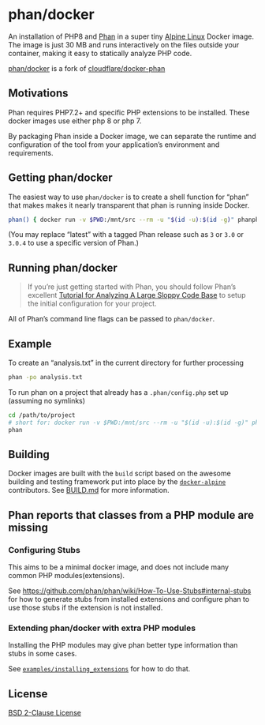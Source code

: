 # phan/docker

An installation of PHP8 and [Phan][phan] in a super tiny [Alpine Linux][alpine]
Docker image. The image is just 30 MB and runs interactively on the files
outside your container, making it easy to statically analyze PHP code.

[phan/docker](https://github.com/phan/docker) is a fork of [cloudflare/docker-phan](cloudflare-docker-phan)

## Motivations

Phan requires PHP7.2+ and specific PHP extensions to be installed.
These docker images use either php 8 or php 7.

By packaging Phan inside a Docker image, we can separate the runtime and
configuration of the tool from your application’s environment and requirements.

## Getting phan/docker

The easiest way to use `phan/docker` is to create a shell function for “phan”
that makes makes it nearly transparent that phan is running inside Docker.

```sh
phan() { docker run -v $PWD:/mnt/src --rm -u "$(id -u):$(id -g)" phanphp/phan:latest $@; return $?; }
```

(You may replace “latest” with a tagged Phan release such as `3` or `3.0` or `3.0.4` to use a specific version of Phan.)

## Running phan/docker
> If you’re just getting started with Phan, you should follow Phan’s excellent
[Tutorial for Analyzing A Large Sloppy Code Base][phan-tutorial] to setup the
initial configuration for your project.

All of Phan’s command line flags can be passed to `phan/docker`.

## Example

To create an “analysis.txt” in the current directory for further processing

``` sh
phan -po analysis.txt
```

To run phan on a project that already has a `.phan/config.php` set up (assuming no symlinks)

```sh
cd /path/to/project
# short for: docker run -v $PWD:/mnt/src --rm -u "$(id -u):$(id -g)" phanphp/phan:latest
phan
```

## Building

Docker images are built with the `build` script based on the awesome building
and testing framework put into place by the [`docker-alpine`][docker-alpine]
contributors. See [BUILD.md][build-docs] for more information.

## Phan reports that classes from a PHP module are missing

### Configuring Stubs

This aims to be a minimal docker image, and does not include many common PHP modules(extensions).

See https://github.com/phan/phan/wiki/How-To-Use-Stubs#internal-stubs for how to generate stubs from installed extensions and configure phan to use those stubs if the extension is not installed.

### Extending phan/docker with extra PHP modules

Installing the PHP modules may give phan better type information than stubs in some cases.

See [`examples/installing_extensions`](https://github.com/phan/docker/tree/master/examples/installing_extensions) for how to do that.

## License

[BSD 2-Clause License][bsd-2-clause]

[phan]: https://github.com/phan/phan
[alpine]: http://www.alpinelinux.org/
[phan-tutorial]: https://github.com/phan/phan/wiki/Tutorial-for-Analyzing-a-Large-Sloppy-Code-Base
[docker-alpine]: https://github.com/gliderlabs/docker-alpine
[build-docs]: BUILD.md
[bsd-2-clause]: https://tldrlegal.com/license/bsd-2-clause-license-(freebsd)#summary
[cloudflare-docker-phan]: https://github.com/cloudflare/docker-phan

